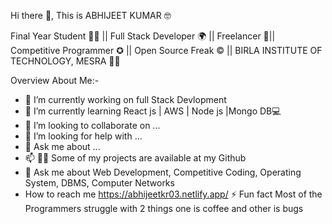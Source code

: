 Hi there 👋, This is ABHIJEET KUMAR 🤓

Final Year Student 👨‍💻 || Full Stack  Developer 🌍 || Freelancer 🤝|| Competitive Programmer ✪ || Open Source Freak ©️ || BIRLA INSTITUTE OF TECHNOLOGY, MESRA 👨‍🎓


Overview About Me:-

- 🔭 I’m currently working on full Stack Devlopment
- 🌱 I’m currently learning React js | AWS | Node js |Mongo DB💻
- 👯 I’m looking to collaborate on ...
- 🤔 I’m looking for help with ...
- 💬 Ask me about ...
- 📫 👨‍💻 Some of my projects are available at my Github
- 💬 Ask me about Web Development, Competitive Coding, Operating System, DBMS, Computer Networks
- How to reach me https://abhijeetkr03.netlify.app/
⚡ Fun fact Most of the Programmers struggle with 2 things one is coffee and other is bugs
